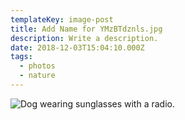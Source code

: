 ```yaml
---
templateKey: image-post
title: Add Name for YMzBTdznls.jpg
description: Write a description.
date: 2018-12-03T15:04:10.000Z
tags:
  - photos
  - nature
---
```

![Dog wearing sunglasses with a radio.](/img/YMzBTdznls.jpg)
